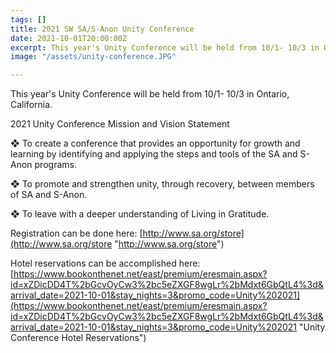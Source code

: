 ```yaml
---
tags: []
title: 2021 SW SA/S-Anon Unity Conference
date: 2021-10-01T20:00:00Z
excerpt: This year's Unity Conference will be held from 10/1- 10/3 in Ontario, California
image: "/assets/unity-conference.JPG"

---
```

This year's Unity Conference will be held from 10/1- 10/3 in Ontario, California.

2021 Unity Conference Mission and Vision Statement 

❖ To create a conference that provides an opportunity for growth and learning by identifying and applying the steps and tools of the SA and S-Anon programs. 

❖ To promote and strengthen unity, through recovery, between members of SA and S-Anon. 

❖ To leave with a deeper understanding of Living in Gratitude.

Registration can be done here: [http://www.sa.org/store](http://www.sa.org/store "http://www.sa.org/store")

Hotel reservations can be accomplished here: [https://www.bookonthenet.net/east/premium/eresmain.aspx?id=xZDicDD4T%2bGcvOyCw3%2bc5eZXGF8wgLr%2bMdxt6GbQtL4%3d&arrival_date=2021-10-01&stay_nights=3&promo_code=Unity%202021](https://www.bookonthenet.net/east/premium/eresmain.aspx?id=xZDicDD4T%2bGcvOyCw3%2bc5eZXGF8wgLr%2bMdxt6GbQtL4%3d&arrival_date=2021-10-01&stay_nights=3&promo_code=Unity%202021 "Unity Conference Hotel Reservations")